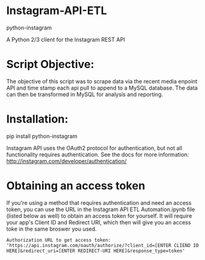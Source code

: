 # Instagram-API-ETL
python-instagram

A Python 2/3 client for the Instagram REST API

# Script Objective:
The objective of this script was to scrape data via the recent media enpoint API and time stamp each api pull to append to a MySQL database. The data can then be transformed in MySQL for analysis and reporting.

# Installation:

pip install python-instagram

Instagram API uses the OAuth2 protocol for authentication, but not all functionality requires authentication. See the docs for more information: http://instagram.com/developer/authentication/

# Obtaining an access token

If you're using a method that requires authentication and need an access token, you can 
use the URL in the Instagram API ETL Automation.ipynb file (listed below as well) to obtain an access token for yourself. 
It will require your app's Client ID and Redirect URI, which then will give you an access toke in the same broswer you used. 

```
Authorization URL to get access token: 'https://api.instagram.com/oauth/authorize/?client_id=[ENTER CLIEND ID HERE]&redirect_uri=[ENTER REDIRECT-URI HERE]&response_type=token'
```
